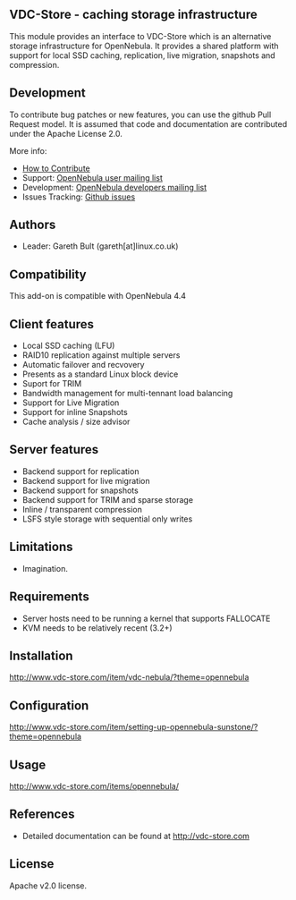 ## VDC-Store - caching storage infrastructure

This module provides an interface to VDC-Store which is an alternative storage infrastructure for OpenNebula. It provides a shared platform with support for local SSD caching, replication, live migration, snapshots and compression.

## Development

To contribute bug patches or new features, you can use the github Pull Request model. It is assumed that code and documentation are contributed under the Apache License 2.0. 

More info:
* [How to Contribute](http://opennebula.org/addons/contribute/)
* Support: [OpenNebula user mailing list](http://opennebula.org/community/mailinglists)
* Development: [OpenNebula developers mailing list](http://opennebula.org/community/mailinglists)
* Issues Tracking: [Github issues](https://github.com/OpenNebula/addon-storage-vdc/issues)

## Authors

* Leader: Gareth Bult (gareth[at]linux.co.uk)

## Compatibility

This add-on is compatible with OpenNebula 4.4

## Client features

* Local SSD caching (LFU)
* RAID10 replication against multiple servers
* Automatic failover and recvovery
* Presents as a standard Linux block device
* Suport for TRIM
* Bandwidth management for multi-tennant load balancing
* Support for Live Migration
* Support for inline Snapshots
* Cache analysis / size advisor

## Server features

* Backend support for replication
* Backend support for live migration
* Backend support for snapshots
* Backend support for TRIM and sparse storage
* Inline / transparent compression
* LSFS style storage with sequential only writes

## Limitations

* Imagination.

## Requirements

* Server hosts need to be running a kernel that supports FALLOCATE
* KVM needs to be relatively recent (3.2+)

## Installation

http://www.vdc-store.com/item/vdc-nebula/?theme=opennebula

## Configuration

http://www.vdc-store.com/item/setting-up-opennebula-sunstone/?theme=opennebula

## Usage 

http://www.vdc-store.com/items/opennebula/

## References

* Detailed documentation can be found at http://vdc-store.com

## License

Apache v2.0 license.

